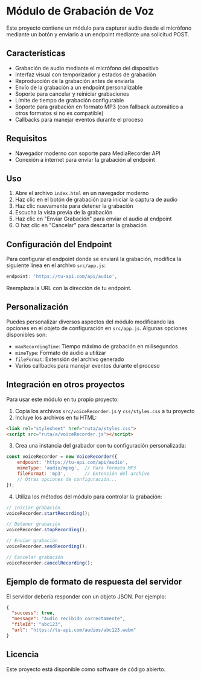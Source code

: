 # Módulo de Grabación de Voz

Este proyecto contiene un módulo para capturar audio desde el micrófono mediante un botón y enviarlo a un endpoint mediante una solicitud POST.

## Características

- Grabación de audio mediante el micrófono del dispositivo
- Interfaz visual con temporizador y estados de grabación
- Reproducción de la grabación antes de enviarla
- Envío de la grabación a un endpoint personalizable
- Soporte para cancelar y reiniciar grabaciones
- Límite de tiempo de grabación configurable
- Soporte para grabación en formato MP3 (con fallback automático a otros formatos si no es compatible)
- Callbacks para manejar eventos durante el proceso

## Requisitos

- Navegador moderno con soporte para MediaRecorder API
- Conexión a internet para enviar la grabación al endpoint

## Uso

1. Abre el archivo `index.html` en un navegador moderno
2. Haz clic en el botón de grabación para iniciar la captura de audio
3. Haz clic nuevamente para detener la grabación
4. Escucha la vista previa de la grabación
5. Haz clic en "Enviar Grabación" para enviar el audio al endpoint
6. O haz clic en "Cancelar" para descartar la grabación

## Configuración del Endpoint

Para configurar el endpoint donde se enviará la grabación, modifica la siguiente línea en el archivo `src/app.js`:

```javascript
endpoint: 'https://tu-api.com/api/audio',
```

Reemplaza la URL con la dirección de tu endpoint.

## Personalización

Puedes personalizar diversos aspectos del módulo modificando las opciones en el objeto de configuración en `src/app.js`. Algunas opciones disponibles son:

- `maxRecordingTime`: Tiempo máximo de grabación en milisegundos
- `mimeType`: Formato de audio a utilizar
- `fileFormat`: Extensión del archivo generado
- Varios callbacks para manejar eventos durante el proceso

## Integración en otros proyectos

Para usar este módulo en tu propio proyecto:

1. Copia los archivos `src/voiceRecorder.js` y `css/styles.css` a tu proyecto
2. Incluye los archivos en tu HTML:

```html
<link rel="stylesheet" href="ruta/a/styles.css">
<script src="ruta/a/voiceRecorder.js"></script>
```

3. Crea una instancia del grabador con tu configuración personalizada:

```javascript
const voiceRecorder = new VoiceRecorder({
    endpoint: 'https://tu-api.com/api/audio',
    mimeType: 'audio/mpeg',  // Para formato MP3
    fileFormat: 'mp3',       // Extensión del archivo
    // Otras opciones de configuración...
});
```

4. Utiliza los métodos del módulo para controlar la grabación:

```javascript
// Iniciar grabación
voiceRecorder.startRecording();

// Detener grabación
voiceRecorder.stopRecording();

// Enviar grabación
voiceRecorder.sendRecording();

// Cancelar grabación
voiceRecorder.cancelRecording();
```

## Ejemplo de formato de respuesta del servidor

El servidor debería responder con un objeto JSON. Por ejemplo:

```json
{
  "success": true,
  "message": "Audio recibido correctamente",
  "fileId": "abc123",
  "url": "https://tu-api.com/audios/abc123.webm"
}
```

## Licencia

Este proyecto está disponible como software de código abierto.
